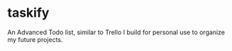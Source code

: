 # taskify
An Advanced Todo list, similar to Trello I build for personal use to organize my future projects. 
